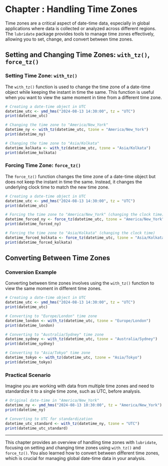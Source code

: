 # Chapter : Handling Time Zones

Time zones are a critical aspect of date-time data, especially in global applications where data is collected or analyzed across different regions. The `lubridate` package provides tools to manage time zones effectively, allowing you to set, change, and convert between time zones.

## Setting and Changing Time Zones: `with_tz()`, `force_tz()`

### Setting Time Zone: `with_tz()`

The `with_tz()` function is used to change the time zone of a date-time object while keeping the instant in time the same. This function is useful when you want to view the same moment in time from a different time zone.

```r
# Creating a date-time object in UTC
datetime_utc <- ymd_hms("2024-08-13 14:30:00", tz = "UTC")
print(datetime_utc)

# Changing the time zone to "America/New_York"
datetime_ny <- with_tz(datetime_utc, tzone = "America/New_York")
print(datetime_ny)

# Changing the time zone to "Asia/Kolkata"
datetime_kolkata <- with_tz(datetime_utc, tzone = "Asia/Kolkata")
print(datetime_kolkata)
```

### Forcing Time Zone: `force_tz()`

The `force_tz()` function changes the time zone of a date-time object but does not keep the instant in time the same. Instead, it changes the underlying clock time to match the new time zone.

```r
# Creating a date-time object in UTC
datetime_utc <- ymd_hms("2024-08-13 14:30:00", tz = "UTC")
print(datetime_utc)

# Forcing the time zone to "America/New_York" (changing the clock time)
datetime_forced_ny <- force_tz(datetime_utc, tzone = "America/New_York")
print(datetime_forced_ny)

# Forcing the time zone to "Asia/Kolkata" (changing the clock time)
datetime_forced_kolkata <- force_tz(datetime_utc, tzone = "Asia/Kolkata")
print(datetime_forced_kolkata)
```

## Converting Between Time Zones

### Conversion Example

Converting between time zones involves using the `with_tz()` function to view the same moment in different time zones.

```r
# Creating a date-time object in UTC
datetime_utc <- ymd_hms("2024-08-13 14:30:00", tz = "UTC")
print(datetime_utc)

# Converting to "Europe/London" time zone
datetime_london <- with_tz(datetime_utc, tzone = "Europe/London")
print(datetime_london)

# Converting to "Australia/Sydney" time zone
datetime_sydney <- with_tz(datetime_utc, tzone = "Australia/Sydney")
print(datetime_sydney)

# Converting to "Asia/Tokyo" time zone
datetime_tokyo <- with_tz(datetime_utc, tzone = "Asia/Tokyo")
print(datetime_tokyo)
```

### Practical Scenario

Imagine you are working with data from multiple time zones and need to standardize it to a single time zone, such as UTC, before analysis.

```r
# Original date-time in "America/New_York"
datetime_ny <- ymd_hms("2024-08-13 10:30:00", tz = "America/New_York")
print(datetime_ny)

# Converting to UTC for standardization
datetime_utc_standard <- with_tz(datetime_ny, tzone = "UTC")
print(datetime_utc_standard)
```

---

This chapter provides an overview of handling time zones with `lubridate`, focusing on setting and changing time zones using `with_tz()` and `force_tz()`. You also learned how to convert between different time zones, which is crucial for managing global date-time data in your analysis.
